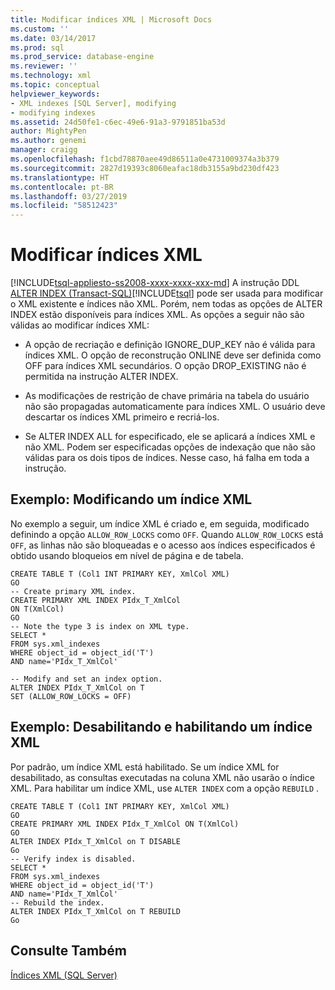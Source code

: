 ```yaml
---
title: Modificar índices XML | Microsoft Docs
ms.custom: ''
ms.date: 03/14/2017
ms.prod: sql
ms.prod_service: database-engine
ms.reviewer: ''
ms.technology: xml
ms.topic: conceptual
helpviewer_keywords:
- XML indexes [SQL Server], modifying
- modifying indexes
ms.assetid: 24d50fe1-c6ec-49e6-91a3-9791851ba53d
author: MightyPen
ms.author: genemi
manager: craigg
ms.openlocfilehash: f1cbd78870aee49d86511a0e4731009374a3b379
ms.sourcegitcommit: 2827d19393c8060eafac18db3155a9bd230df423
ms.translationtype: HT
ms.contentlocale: pt-BR
ms.lasthandoff: 03/27/2019
ms.locfileid: "58512423"
---
```

# <a name="modify-xml-indexes"></a>Modificar índices XML
[!INCLUDE[tsql-appliesto-ss2008-xxxx-xxxx-xxx-md](../../includes/tsql-appliesto-ss2008-xxxx-xxxx-xxx-md.md)]
  A instrução DDL [ALTER INDEX &#40;Transact-SQL&#41;](../../t-sql/statements/alter-index-transact-sql.md)[!INCLUDE[tsql](../../includes/tsql-md.md)] pode ser usada para modificar o XML existente e índices não XML. Porém, nem todas as opções de ALTER INDEX estão disponíveis para índices XML. As opções a seguir não são válidas ao modificar índices XML:  
  
-   A opção de recriação e definição IGNORE_DUP_KEY não é válida para índices XML. O opção de reconstrução ONLINE deve ser definida como OFF para índices XML secundários. O opção DROP_EXISTING não é permitida na instrução ALTER INDEX.  
  
-   As modificações de restrição de chave primária na tabela do usuário não são propagadas automaticamente para índices XML. O usuário deve descartar os índices XML primeiro e recriá-los.  
  
-   Se ALTER INDEX ALL for especificado, ele se aplicará a índices XML e não XML. Podem ser especificadas opções de indexação que não são válidas para os dois tipos de índices. Nesse caso, há falha em toda a instrução.  
  
## <a name="example-modifying-an-xml-index"></a>Exemplo: Modificando um índice XML  
 No exemplo a seguir, um índice XML é criado e, em seguida, modificado definindo a opção `ALLOW_ROW_LOCKS` como `OFF`. Quando `ALLOW_ROW_LOCKS` está `OFF`, as linhas não são bloqueadas e o acesso aos índices especificados é obtido usando bloqueios em nível de página e de tabela.  
  
```  
CREATE TABLE T (Col1 INT PRIMARY KEY, XmlCol XML)  
GO  
-- Create primary XML index.   
CREATE PRIMARY XML INDEX PIdx_T_XmlCol   
ON T(XmlCol)  
GO  
-- Note the type 3 is index on XML type.  
SELECT *  
FROM sys.xml_indexes  
WHERE object_id = object_id('T')  
AND name='PIdx_T_XmlCol'  
  
-- Modify and set an index option.  
ALTER INDEX PIdx_T_XmlCol on T   
SET (ALLOW_ROW_LOCKS = OFF)  
```  
  
## <a name="example-disabling-and-enabling-an-xml-index"></a>Exemplo: Desabilitando e habilitando um índice XML  
 Por padrão, um índice XML está habilitado. Se um índice XML for desabilitado, as consultas executadas na coluna XML não usarão o índice XML. Para habilitar um índice XML, use `ALTER INDEX` com a opção `REBUILD` .  
  
```  
CREATE TABLE T (Col1 INT PRIMARY KEY, XmlCol XML)  
GO  
CREATE PRIMARY XML INDEX PIdx_T_XmlCol ON T(XmlCol)  
GO  
ALTER INDEX PIdx_T_XmlCol on T DISABLE  
Go  
-- Verify index is disabled.  
SELECT *  
FROM sys.xml_indexes  
WHERE object_id = object_id('T')  
AND name='PIdx_T_XmlCol'  
-- Rebuild the index.  
ALTER INDEX PIdx_T_XmlCol on T REBUILD  
Go  
```  
  
## <a name="see-also"></a>Consulte Também  
 [Índices XML &#40;SQL Server&#41;](../../relational-databases/xml/xml-indexes-sql-server.md)  
  
  
